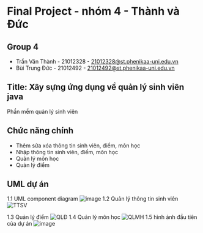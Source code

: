 # Final Project - nhóm 4 - Thành và Đức 
## Group 4
- Trần Văn Thành - 21012328 - 21012328@st.phenikaa-uni.edu.vn
- Bùi Trung Đức  - 21012492 - 21012492@st.phenikaa-uni.edu.vn

## Title: Xây sựng ứng dụng về quản lý sinh viên java
Phần mềm quản lý sinh viên 

## Chức năng chính 
- Thêm sửa xóa thông tin sinh viên, điểm, môn học
- Nhập thông tin sinh viên, điểm, môn học 
- Quản lý môn học 
- Quản lý điểm 
## UML dự án 
1.1 UML component diagram
![image](https://github.com/user-attachments/assets/c8e11b59-844e-42a2-a2ee-437d13158756)
1.2 Quản lý thông tin sinh viên 
![TTSV](https://github.com/user-attachments/assets/4808bd7b-e3bc-4139-8850-054c74d3f82b)

1.3 Quản lý điểm
![QLĐ](https://github.com/user-attachments/assets/288791ba-13e6-4aa7-a97c-780b5c9442a8)
1.4 Quản lý môn học
![QLMH](https://github.com/user-attachments/assets/6a49acea-f684-4e35-b165-8ba759f78213)
1.5 hình ảnh đầu tiên của dự án
![image](https://github.com/user-attachments/assets/0035d3a2-cf17-40be-a4df-5de38f43fade)
